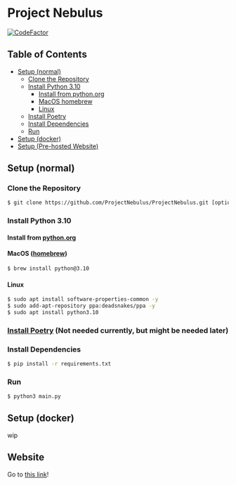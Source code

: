 # Project Nebulus

[![CodeFactor](https://www.codefactor.io/repository/github/projectnebulus/projectnebulus/badge/main?s=984a8cc42046715d68584c438c428701c76bc2e9)](https://www.codefactor.io/repository/github/projectnebulus/projectnebulus/overview/main)

## Table of Contents

- [Setup (normal)](#setup-normal)
  - [Clone the Repository](#clone-the-repository)
  - [Install Python 3.10](#install-python-310)
    - [Install from python.org](#install-from-pythonorg)
    - [MacOS homebrew](#macos-homebrew)
    - [Linux](#linux)
  - [Install Poetry](#install-poetry)
  - [Install Dependencies](#install-dependencies)
  - [Run](#run)
- [Setup (docker)](#setup-docker)
- [Setup (Pre-hosted Website)](#website)

## Setup (normal)

### Clone the Repository

```bash
$ git clone https://github.com/ProjectNebulus/ProjectNebulus.git [optional directory]
```

### Install Python 3.10

#### Install from [python.org](https://www.python.org/downloads/release/python-3100/)

#### MacOS ([homebrew](https://brew.sh/))

```bash
$ brew install python@3.10
```

#### Linux

```bash
$ sudo apt install software-properties-common -y
$ sudo add-apt-repository ppa:deadsnakes/ppa -y
$ sudo apt install python3.10
```

### [Install Poetry](https://python-poetry.org/docs/#installation) (Not needed currently, but might be needed later)

### Install Dependencies

```bash
$ pip install -r requirements.txt
```

### Run

```bash
$ python3 main.py
```

## Setup (docker)

wip
## Website
Go to [this link](https://project-nebulus.nicholasxwang.repl.co/)!
